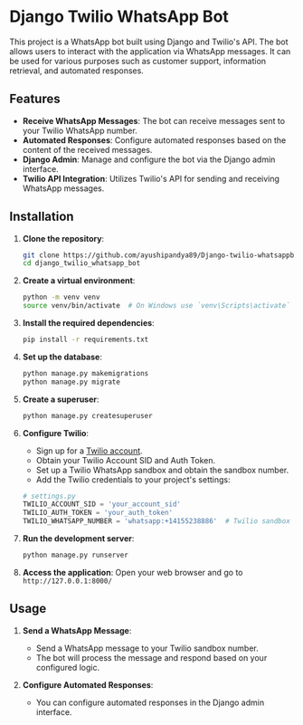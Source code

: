 # Django Twilio WhatsApp Bot

This project is a WhatsApp bot built using Django and Twilio's API. The bot allows users to interact with the application via WhatsApp messages. It can be used for various purposes such as customer support, information retrieval, and automated responses.

## Features

- **Receive WhatsApp Messages**: The bot can receive messages sent to your Twilio WhatsApp number.
- **Automated Responses**: Configure automated responses based on the content of the received messages.
- **Django Admin**: Manage and configure the bot via the Django admin interface.
- **Twilio API Integration**: Utilizes Twilio's API for sending and receiving WhatsApp messages.


## Installation

1. **Clone the repository**:
    ```bash
    git clone https://github.com/ayushipandya89/Django-twilio-whatsappbot.git
    cd django_twilio_whatsapp_bot
    ```

2. **Create a virtual environment**:
    ```bash
    python -m venv venv
    source venv/bin/activate  # On Windows use `venv\Scripts\activate`
    ```

3. **Install the required dependencies**:
    ```bash
    pip install -r requirements.txt
    ```

4. **Set up the database**:
    ```bash
    python manage.py makemigrations
    python manage.py migrate
    ```

5. **Create a superuser**:
    ```bash
    python manage.py createsuperuser
    ```

6. **Configure Twilio**:
    - Sign up for a [Twilio account](https://www.twilio.com/).
    - Obtain your Twilio Account SID and Auth Token.
    - Set up a Twilio WhatsApp sandbox and obtain the sandbox number.
    - Add the Twilio credentials to your project's settings:
    ```python
    # settings.py
    TWILIO_ACCOUNT_SID = 'your_account_sid'
    TWILIO_AUTH_TOKEN = 'your_auth_token'
    TWILIO_WHATSAPP_NUMBER = 'whatsapp:+14155238886'  # Twilio sandbox number
    ```

7. **Run the development server**:
    ```bash
    python manage.py runserver
    ```

8. **Access the application**:
    Open your web browser and go to `http://127.0.0.1:8000/`

## Usage

1. **Send a WhatsApp Message**:
    - Send a WhatsApp message to your Twilio sandbox number.
    - The bot will process the message and respond based on your configured logic.

2. **Configure Automated Responses**:
    - You can configure automated responses in the Django admin interface.

